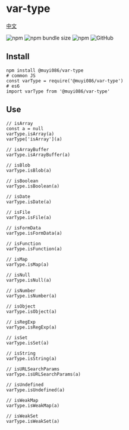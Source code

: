# var-type

[中文](https://github.com/MuYi086/npm_package/blob/master/var-type/README-CN.md '中文')

![npm](https://img.shields.io/npm/v/@muyi086/var-type) ![npm bundle size](https://img.shields.io/bundlephobia/min/@muyi086/var-type) ![npm](https://img.shields.io/npm/dt/@muyi086/var-type) ![GitHub](https://img.shields.io/github/license/MuYi086/npm_package)

## Install
```SHELL
npm install @muyi086/var-type
# common JS
const varType = require('@muyi086/var-type')
# es6
import varType from '@muyi086/var-type'
```

## Use
```JS
// isArray
const a = null
varType.isArray(a)
varType['isArray'](a)

// isArrayBuffer
varType.isArrayBuffer(a)

// isBlob
varType.isBlob(a)

// isBoolean
varType.isBoolean(a)

// isDate
varType.isDate(a)

// isFile
varType.isFile(a)

// isFormData
varType.isFormData(a)

// isFunction
varType.isFunction(a)

// isMap
varType.isMap(a)

// isNull
varType.isNull(a)

// isNumber
varType.isNumber(a)

// isObject
varType.isObject(a)

// isRegExp
varType.isRegExp(a)

// isSet
varType.isSet(a)

// isString
varType.isString(a)

// isURLSearchParams
varType.isURLSearchParams(a)

// isUndefined
varType.isUndefined(a)

// isWeakMap
varType.isWeakMap(a)

// isWeakSet
varType.isWeakSet(a)
```